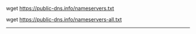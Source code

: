 wget https://public-dns.info/nameservers.txt

wget https://public-dns.info/nameservers-all.txt

---------
